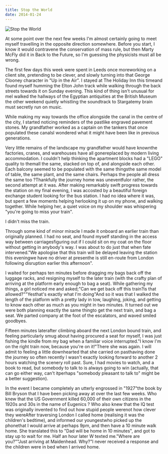 ```yaml
---
title: Stop the World
date: 2014-01-24
---
```


![Stop the World](https://source.unsplash.com/hopX_jpVtRM/1600x900)

At some point over the next few weeks I'm almost certainly going to meet myself travelling in the opposite direction somewhere. Before you start, I know it would contravene the conservation of mass rule, but then Marty McFly did it in Back to the Future, so I'm guessing the physicists must all be wrong.

The first few days this week were spent in Leeds once moreworking on a client site, pretending to be clever, and slowly turning into that George Clooney character in "Up in the Air". I stayed at The Holiday Inn this timeand found myself humming the Elton John track while walking through the back streets towards it on Sunday evening. This kind of thing isn't unusual for meI walked the hallways of the Egyptian antiquities at the British Museum the other weekend quietly whistling the soundtrack to Stargatemy brain must secretly run on music.

While making my way towards the office alongside the canal in the centre of the city, I started noticing reminders of the pastlike engraved pavement stones. My grandfather worked as a captain on the tankers that once populated these canalsI wondered what it might have been like in previous generations.

Very little remains of the landscape my grandfather would have knownthe factories, cranes, and warehouses have all gonereplaced by modern living accommodation. I couldn't help thinking the apartment blocks had a "LEGO" quality to themall the same, stacked on top of, and alongside each other. Each balcony seemed to be populated with the same thingsthe same model of table, the same plant, and the same chairs. Perhaps the people all dress the same too ?Thankfully the journey home was uneventfulor rather, the second attempt at it was. After making remarkably swift progress towards the station on my final evening, I was accosted by a beautiful foreign exchange student looking for the bus station. I had no idea where it was, but spent a few moments helping herlooking it up on my phone, and walking together. While helping her, a quiet voice on my shoulder was whispering "you're going to miss your train".

I didn't miss the train.

Through some kind of minor miracle I made it onboard an earlier train than originally planned. I had no seat, and found myself standing in the access way between carriagesfiguring out if I could sit on my coat on the floor without getting in anybody's way. I was about to do just that when fate intervened."We apologise that this train will be delayed leaving the station this eveningwe have no driver at presenthe is still en-route from London following disruption earlier this afternoon".

I waited for perhaps ten minutes before dragging my bags back off the luggage racks, and resigning myself to the later train (with the crafty plan of arriving at the platform early enough to bag a seat). While gathering my things, a girl noticed me and asked;"Can we get back off this train?is that allowed?""Yesthat's exactly what I'm doing"And so it was that I walked the length of the platform with a pretty lady in tow, laughing, joking, and getting to know each other as much as you might in two minutes. It turned out we were both planning exactly the same thingto get the next train, and bag a seat. We parted company at the foot of the escalators, and waved smiled goodbyes.

Fifteen minutes laterafter climbing aboard the next London bound train, and feeling particularly smug about having procured a seat for myself, I was just fishing the kindle from my bag when a familiar voice interrupted."I know I'm on the right train now, because you're on it!"There she was again. I will admit to feeling a little downhearted that she carried on pasthaving done the journey so often recently I wasn't exactly looking forward to another 2 hours watching the scenery roll past. Sure, I had movies to watch, and a book to read, but somebody to talk to is always going to win (actually, that can go either way, can't itperhaps "somebody pleasant to talk to" might be a better suggestion).

In the event I became completely an utterly engrossed in "1927"the book by Bill Bryson that I have been picking away at over the last few weeks. Who knew that the US Government killed 60,000 of their own citizens in the 1920s and 30s in the name of Eugenics ? Who also knew that the IQ test was originally invented to find out how stupid people werenot how clever they wereAfter traversing London I called home (realising it was the children's bedtime), and informed our youngestwho picked up the phonethat I would arrive at perhaps 9pm, and then have a 10 minute walk home. She translated this to "Dad will be home in 10 minutes", and got to stay up to wait for me. Half an hour later W texted me."Where are you?""Just arriving at Maidenhead. Why?"I never received a response and the children were in bed when I arrived home.
